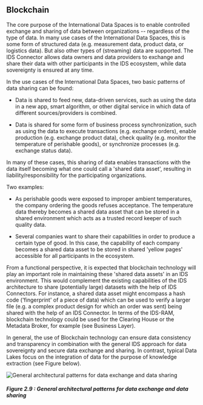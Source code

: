 ## Blockchain ##

The core purpose of the International Data Spaces is to enable
controlled exchange and sharing of data between organizations --
regardless of the type of data. In many use cases of the International
Data Spaces, this is some form of structured data (e.g. measurement
data, product data, or logistics data). But also other types of
(streaming) data are supported. The IDS Connector allows data owners and
data providers to exchange and share their data with other participants
in the IDS ecosystem, while data sovereignty is ensured at any time.

In the use cases of the International Data Spaces, two basic patterns of
data sharing can be found:

- Data is shared to feed new, data-driven services, such as using the
    data in a new app, smart algorithm, or other digital service in
    which data of different sources/providers is combined.

- Data is shared for some form of business process synchronization,
    such as using the data to execute transactions (e.g. exchange
    orders), enable production (e.g. exchange product data), check
    quality (e.g. monitor the temperature of perishable goods), or
    synchronize processes (e.g. exchange status data).

In many of these cases, this sharing of data enables transactions with
the data itself becoming what one could call a 'shared data asset',
resulting in liability/responsibility for the participating
organizations.

Two examples:

- As perishable goods were exposed to improper ambient temperatures,
    the company ordering the goods refuses acceptance. The temperature
    data thereby becomes a shared data asset that can be stored in a
    shared environment which acts as a trusted record keeper of such
    quality data.

- Several companies want to share their capabilities in order to
    produce a certain type of good. In this case, the capability of each
    company becomes a shared data asset to be stored in shared 'yellow
    pages' accessible for all participants in the ecosystem.

From a functional perspective, it is expected that blockchain technology
will play an important role in maintaining these 'shared data assets' in
an IDS environment. This would complement the existing capabilities of
the IDS architecture to share (potentially large) datasets with the help
of IDS Connectors. For instance, a shared data asset might encompass a
hash code ('fingerprint' of a piece of data) which can be used to verify
a larger file (e.g. a complex product design for which an order was
sent) being shared with the help of an IDS Connector. In terms of the
IDS-RAM, blockchain technology could be used for the Clearing House or
the Metadata Broker, for example (see Business Layer).

In general, the use of Blockchain technology can ensure data consistency
and transparency in combination with the general IDS approach for data
sovereignty and secure data exchange and sharing. In contrast, typical
Data Lakes focus on the integration of data for the purpose of knowledge
extraction (see Figure below).

![ General architectural patterns for data exchange and data
sharing](../media/image15.png)
##### Figure 2.9 : General architectural patterns for data exchange and data sharing
